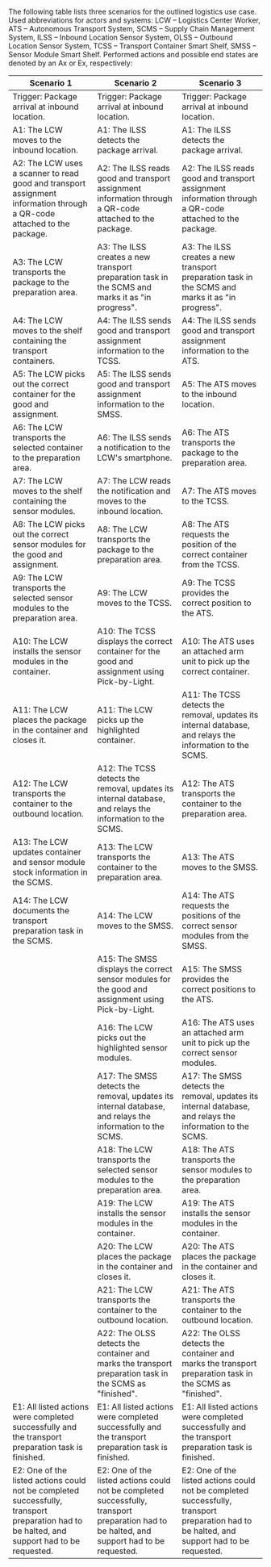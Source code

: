 The following table lists three scenarios for the outlined logistics use case. Used abbreviations for actors and systems: LCW &ndash; Logistics Center Worker, ATS &ndash; Autonomous Transport System, SCMS &ndash; Supply Chain Management System, ILSS &ndash; Inbound Location Sensor System, OLSS &ndash; Outbound Location Sensor System, TCSS &ndash; Transport Container Smart Shelf, SMSS &ndash; Sensor Module Smart Shelf. Performed actions and possible end states are denoted by  an Ax or Ex, respectively:

| Scenario 1 | Scenario 2 | Scenario 3 |
| -------- | ------- | ------- |
| Trigger: Package arrival at inbound location. | Trigger: Package arrival at inbound location. | Trigger: Package arrival at inbound location. |
| A1: The LCW moves to the inbound location. | A1: The ILSS detects the package arrival. | A1: The ILSS detects the package arrival. |
| A2: The LCW uses a scanner to read good and transport assignment information through a QR-code attached to the package. | A2: The ILSS reads good and transport assignment information through a QR-code attached to the package.| A2: The ILSS reads good and transport assignment information through a QR-code attached to the package. |
| A3: The LCW transports the package to the preparation area. | A3: The ILSS creates a new transport preparation task in the SCMS and marks it as "in progress". | A3: The ILSS creates a new transport preparation task in the SCMS and marks it as "in progress". |
| A4: The LCW moves to the shelf containing the transport containers. | A4: The ILSS sends good and transport assignment information to the TCSS. | A4: The ILSS sends good and transport assignment information to the ATS. |
| A5: The LCW picks out the correct container for the good and assignment. | A5: The ILSS sends good and transport assignment information to the SMSS. | A5: The ATS moves to the inbound location. |
| A6: The LCW transports the selected container to the preparation area. | A6: The ILSS sends a notification to the LCW's smartphone. | A6: The ATS transports the package to the preparation area. |
| A7: The LCW moves to the shelf containing the sensor modules. | A7: The LCW reads the notification and moves to the inbound location. | A7: The ATS moves to the TCSS. |
| A8: The LCW picks out the correct sensor modules for the good and assignment. | A8: The LCW transports the package to the preparation area. | A8: The ATS requests the position of the correct container from the TCSS. |
| A9: The LCW transports the selected sensor modules to the preparation area. | A9: The LCW moves to the TCSS. | A9: The TCSS provides the correct position to the ATS. |
| A10: The LCW installs the sensor modules in the container. | A10: The TCSS displays the correct container for the good and assignment using Pick-by-Light. | A10: The ATS uses an attached arm unit to pick up the correct container. |
| A11: The LCW places the package in the container and closes it. | A11: The LCW picks up the highlighted container. | A11: The TCSS detects the removal, updates its internal database, and relays the information to the SCMS. |
| A12: The LCW transports the container to the outbound location. | A12: The TCSS detects the removal, updates its internal database, and relays the information to the SCMS. | A12: The ATS transports the container to the preparation area. |
| A13: The LCW updates container and sensor module stock information in the SCMS. | A13: The LCW transports the container to the preparation area. | A13: The ATS moves to the SMSS. |
| A14: The LCW documents the transport preparation task in the SCMS. | A14: The LCW moves to the SMSS. | A14: The ATS requests the positions of the correct sensor modules from the SMSS.|
| | A15: The SMSS displays the correct sensor modules for the good and assignment using Pick-by-Light. | A15: The SMSS provides the correct positions to the ATS.| 
| | A16: The LCW picks out the highlighted sensor modules. | A16: The ATS uses an attached arm unit to pick up the correct sensor modules. |
| | A17: The SMSS detects the removal, updates its internal database, and relays the information to the SCMS. | A17: The SMSS detects the removal, updates its internal database, and relays the information to the SCMS. |
| | A18: The LCW transports the selected sensor modules to the preparation area. | A18: The ATS transports the sensor modules to the preparation area. | 
| | A19: The LCW installs the sensor modules in the container. | A19: The ATS installs the sensor modules in the container.|
| | A20: The LCW places the package in the container and closes it. | A20: The ATS places the package in the container and closes it. |
| | A21: The LCW transports the container to the outbound location. | A21: The ATS transports the container to the outbound location. |
| | A22: The OLSS detects the container and marks the transport preparation task in the SCMS as "finished". | A22: The OLSS detects the container and marks the transport preparation task in the SCMS as "finished". |
| E1: All listed actions were completed successfully and the transport preparation task is finished. | E1: All listed actions were completed successfully and the transport preparation task is finished. | E1: All listed actions were completed successfully and the transport preparation task is finished. |
| E2: One of the listed actions could not be completed successfully, transport preparation had to be halted, and support had to be requested. | E2: One of the listed actions could not be completed successfully, transport preparation had to be halted, and support had to be requested. | E2: One of the listed actions could not be completed successfully, transport preparation had to be halted, and support had to be requested. |
